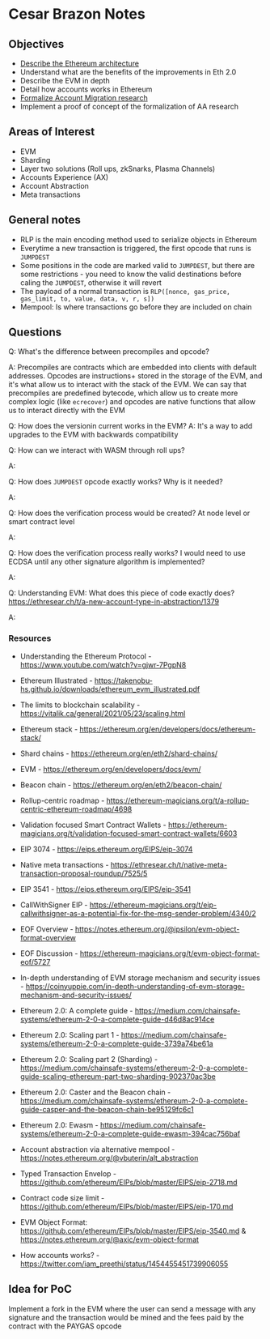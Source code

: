 # Cesar Brazon Notes

## Objectives

- [Describe the Ethereum architecture](./1_ethereum-architecture.md)
- Understand what are the benefits of the improvements in Eth 2.0
- Describe the EVM in depth
- Detail how accounts works in Ethereum
- [Formalize Account Migration research](./5_aa.md)
- Implement a proof of concept of the formalization of AA research

## Areas of Interest

- EVM
- Sharding
- Layer two solutions (Roll ups, zkSnarks, Plasma Channels)
- Accounts Experience (AX)
- Account Abstraction
- Meta transactions

## General notes

- RLP is the main encoding method used to serialize objects in Ethereum
- Everytime a new transaction is triggered, the first opcode that runs is `JUMPDEST`
- Some positions in the code are marked valid to `JUMPDEST`, but there are some restrictions - you need to know the valid destinations before caling the `JUMPDEST`, otherwise it will revert
- The payload of a normal transaction is `RLP([nonce, gas_price, gas_limit, to, value, data, v, r, s])`
- Mempool: Is where transactions go before they are included on chain


## Questions

Q: What's the difference between precompiles and opcode?

A: Precompiles are contracts which are embedded into clients with default addresses. Opcodes are instructions+ stored in the storage of the EVM, and it's what allow us to interact with the stack of the EVM.
We can say that precompiles are predefined bytecode, which allow us to create more complex logic (like `ecrecover`) and opcodes are native functions that allow us to interact directly with the EVM

Q: How does the versionin current works in the EVM?
A: It's a way to add upgrades to the EVM with backwards compatibility

Q: How can we interact with WASM through roll ups?

A:

Q: How does `JUMPDEST` opcode exactly works? Why is it needed?

A:

Q: How does the verification process would be created? At node level or smart contract level

A:

Q: How does the verification process really works? I would need to use ECDSA until any other signature algorithm is implemented?

A:

Q: Understanding EVM: What does this piece of code exactly does? https://ethresear.ch/t/a-new-account-type-in-abstraction/1379

A: 

### Resources

- Understanding the Ethereum Protocol - https://www.youtube.com/watch?v=gjwr-7PgpN8
- Ethereum Illustrated - https://takenobu-hs.github.io/downloads/ethereum_evm_illustrated.pdf
- The limits to blockchain scalability - https://vitalik.ca/general/2021/05/23/scaling.html
- Ethereum stack - https://ethereum.org/en/developers/docs/ethereum-stack/
- Shard chains - https://ethereum.org/en/eth2/shard-chains/
- EVM - https://ethereum.org/en/developers/docs/evm/
- Beacon chain - https://ethereum.org/en/eth2/beacon-chain/
- Rollup-centric roadmap - https://ethereum-magicians.org/t/a-rollup-centric-ethereum-roadmap/4698
- Validation focused Smart Contract Wallets - https://ethereum-magicians.org/t/validation-focused-smart-contract-wallets/6603
- EIP 3074 - https://eips.ethereum.org/EIPS/eip-3074
- Native meta transactions - https://ethresear.ch/t/native-meta-transaction-proposal-roundup/7525/5
- EIP 3541 - https://eips.ethereum.org/EIPS/eip-3541
- CallWithSigner EIP - https://ethereum-magicians.org/t/eip-callwithsigner-as-a-potential-fix-for-the-msg-sender-problem/4340/2
- EOF Overview - https://notes.ethereum.org/@ipsilon/evm-object-format-overview
- EOF Discussion - https://ethereum-magicians.org/t/evm-object-format-eof/5727
- In-depth understanding of EVM storage mechanism and security issues - https://coinyuppie.com/in-depth-understanding-of-evm-storage-mechanism-and-security-issues/

- Ethereum 2.0: A complete guide - https://medium.com/chainsafe-systems/ethereum-2-0-a-complete-guide-d46d8ac914ce
- Ethereum 2.0: Scaling part 1 - https://medium.com/chainsafe-systems/ethereum-2-0-a-complete-guide-3739a74be61a
- Ethereum 2.0: Scaling part 2 (Sharding) - https://medium.com/chainsafe-systems/ethereum-2-0-a-complete-guide-scaling-ethereum-part-two-sharding-902370ac3be
- Ethereum 2.0: Caster and the Beacon chain - https://medium.com/chainsafe-systems/ethereum-2-0-a-complete-guide-casper-and-the-beacon-chain-be95129fc6c1
- Ethereum 2.0: Ewasm - https://medium.com/chainsafe-systems/ethereum-2-0-a-complete-guide-ewasm-394cac756baf
- Account abstraction via alternative mempool - https://notes.ethereum.org/@vbuterin/alt_abstraction
- Typed Transaction Envelop - https://github.com/ethereum/EIPs/blob/master/EIPS/eip-2718.md
- Contract code size limit - https://github.com/ethereum/EIPs/blob/master/EIPS/eip-170.md
- EVM Object Format: https://github.com/ethereum/EIPs/blob/master/EIPS/eip-3540.md & https://notes.ethereum.org/@axic/evm-object-format
- How accounts works? - https://twitter.com/iam_preethi/status/1454455451739906055


## Idea for PoC

Implement a fork in the EVM where the user can send a message with any signature and the transaction would be mined and the fees paid by the contract with the PAYGAS opcode
